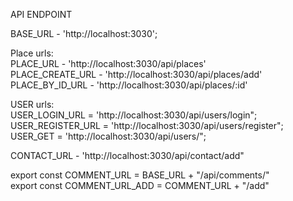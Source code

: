 API ENDPOINT

BASE_URL - 'http://localhost:3030';

Place urls:<br>
PLACE_URL - 'http://localhost:3030/api/places' <br>
PLACE_CREATE_URL - 'http://localhost:3030/api/places/add'<br>
PLACE_BY_ID_URL - 'http://localhost:3030/api/places/:id'<br>

USER urls: <br>
USER_LOGIN_URL = 'http://localhost:3030/api/users/login";<br>
USER_REGISTER_URL = 'http://localhost:3030/api/users/register";<br>
USER_GET = 'http://localhost:3030/api/users/";<br>

CONTACT_URL - 'http://localhost:3030/api/contact/add"<br>

export const COMMENT_URL = BASE_URL + "/api/comments/"<br>
export const COMMENT_URL_ADD = COMMENT_URL + "/add"
